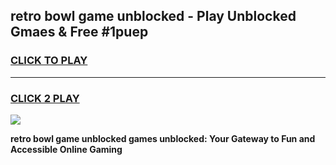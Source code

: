 
## retro bowl game unblocked - Play Unblocked Gmaes & Free #1puep
<h3>
<a href="https://news.freeplayer.one?title=retro_bowl_game_unblocked&ref=24F">CLICK TO PLAY</a></h3>
<hr>

<h3>
<a href="https://news.freeplayer.one?title=retro_bowl_game_unblocked&ref=24F">CLICK 2 PLAY</a>
  
</h3>

<a href="https://news.freeplayer.one?title=retro_bowl_game_unblocked&ref=24F/"><img src="https://clearcache.store/games.png"></a>


**retro bowl game unblocked games unblocked: Your Gateway to Fun and Accessible Online Gaming**
